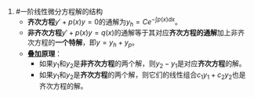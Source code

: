 1. #一阶线性微分方程解的结构 
	*   **齐次方程**$y' + p(x)y = 0$的通解为$y_h = Ce^{-\int p(x)dx}$。
    *   **非齐次方程**$y' + p(x)y = q(x)$的通解等于其对应**齐次方程的通解**加上非齐次方程的**一个特解**，即$y = y_h + y_p$。
    *   **叠加原理**：
        *   如果$y_1$和$y_2$是**非齐次方程**的两个解，则$y_2 - y_1$是对应**齐次方程**的解。
        *   如果$y_1$和$y_2$是**齐次方程**的两个解，则它们的线性组合$c_1y_1 + c_2y_2$也是齐次方程的解。